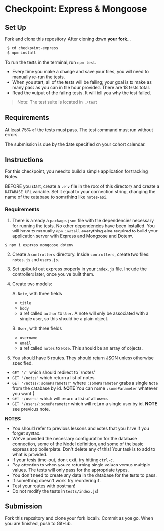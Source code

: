 # Checkpoint: Express & Mongoose

## Set Up

Fork and clone this repository. After cloning down **your fork**...

```bash
 $ cd checkpoint-express
 $ npm install
```

To run the tests in the terminal, run `npm test`.

- Every time you make a change and save your files, you will need to manually
  re-run the tests.
- When you start, all of the tests will be failing; your goal is to make as many
  pass as you can in the hour provided. There are 18 tests total.
- Read the output of the failing tests. It will tell you why the test failed.

> Note: The test suite is located in `./test`.

## Requirements

At least 75% of the tests must pass. The test command must run without errors.

The submission is due by the date specified on your cohort calendar.

## Instructions

For this checkpoint, you need to build a simple application for tracking Notes.

BEFORE you start, create a `.env` file in the root of this directory and create a `DATABASE_URL` variable. Set it equal to your connection string, changing the name of the database to something like `notes-api`.

### Requirements

1. There is already a `package.json` file with the dependencies necessary for
   running the tests. No other dependencies have been installed. You will have to manually `npm install` everything else
   required to build your application server with Express and Mongoose and Dotenv.

```cli
$ npm i express mongoose dotenv
```

2. Create a `controllers` directory. Inside `controllers`, create two files:
   `notes.js` and `users.js`.

3. Set up/build out express properly in your `index.js` file. Include the
   controllers later, once you've built them.

4. Create two models:

   A. `Note`, with three fields

   - `title`
   - `body`
   - a ref called `author` to `User`. A note will only be associated with a
     single user, so this should be a plain object.

   B. `User`, with three fields

   - `username`
   - `email`
   - a ref called `notes` to `Note`. This should be an array of objects.

5. You should have 5 routes. They should return JSON unless otherwise specified.

- `GET '/'` which should redirect to `/notes'
- `GET '/notes'` which return a list of notes
- `GET '/notes/:someParameter'` where `:someParameter` grabs a single `Note`
  from the database by id. **NOTE** You can name `:someParameter` whatever you
  want 😬
- `GET '/users'` which will return a list of all users
- `GET '/users/:someParameter` which will return a single user by id. **NOTE**
  see previous note.

**NOTES:**

- You should refer to previous lessons and notes that you have if you forget
  syntax.
- We've provided the necessary configuration for the database connection, some
  of the Model definition, and some of the basic express app boilerplate. Don't
  delete any of this! Your task is to add to what is provided.
- If your tests time-out, don't exit, try hitting `ctrl-c`.
- Pay attention to when you're returning single values versus multiple values.
  The tests will only pass for the appropriate types.
- You don't need to create any data in the database for the tests to pass.
- If something doesn't work, try reordering it.
- Test your routes with postman!
- Do not modify the tests in `tests/index.js`!

## Submission

Fork this repository and clone your fork locally. Commit as you go. When you are
finished, push to GitHub.
